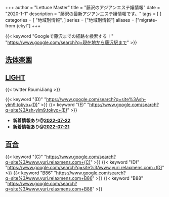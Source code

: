 +++
author = "Lettuce Master"
title = "藤沢のアジアンエステ嬢情報"
date = "2020-1-1"
description = "藤沢の最新アジアンエステ嬢情報です。"
tags = [
]
categories = [
    "地域別情報",
]
series = ["地域別情報"]
aliases = ["migrate-from-jekyl"]
+++

{{< keyword "Googleで藤沢までの経路を検索する！" "https://www.google.com/search?q=現在地から藤沢駅まで" >}}

## [洗体楽園](http://hi-msg.com/sentai/)


## [LIGHT](http://sh-ylm9.tokyo/)


{{< twitter RoumiJiang >}}

{{< keyword "(D)" "https://www.google.com/search?q=site%3Ash-ylm9.tokyo+(D)" >}} {{< keyword "(E)" "https://www.google.com/search?q=site%3Ash-ylm9.tokyo+(E)" >}} 

- **新着情報あり@[2022-07-22](/post/2022-07-22)**
- **新着情報あり@[2022-07-21](/post/2022-07-21)**
## [百合](http://www.yuri.relaxmens.com/)
{{< keyword "(C)" "https://www.google.com/search?q=site%3Awww.yuri.relaxmens.com+(C)" >}} {{< keyword "(D)" "https://www.google.com/search?q=site%3Awww.yuri.relaxmens.com+(D)" >}} {{< keyword "B86" "https://www.google.com/search?q=site%3Awww.yuri.relaxmens.com+B86" >}} {{< keyword "B88" "https://www.google.com/search?q=site%3Awww.yuri.relaxmens.com+B88" >}} 

